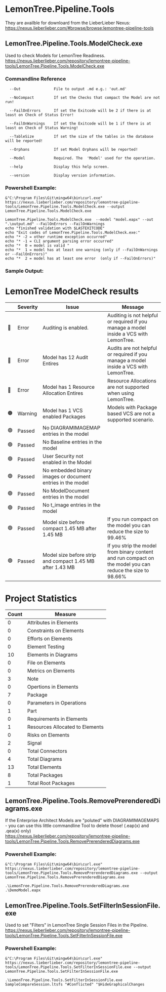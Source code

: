 # LemonTree.Pipeline.Tools

They are availble for downloard from the LieberLieber Nexus:\
https://nexus.lieberlieber.com/#browse/browse:lemontree-pipeline-tools

## LemonTree.Pipeline.Tools.ModelCheck.exe
Used to check Models for LemonTree Readiness.
https://nexus.lieberlieber.com/repository/lemontree-pipeline-tools/LemonTree.Pipeline.Tools.ModelCheck.exe

### Commandline Reference

```
  --Out               File to output .md e.g.: 'out.md'

  --NoCompact         If set the Checks that compact the Model are not run!

  --FailOnErrors      If set the Exitcode will be 2 if there is at least on Check of Status Error!

  --FailOnWarnings    If set the Exitcode will be 1 if there is at least on Check of Status Warning!

  --TableSize         If set the size of the tables in the database will be reported!

  --Orphans           If set Model Orphans will be reported!

  --Model             Required. The  'Model' used for the operation.

  --help              Display this help screen.

  --version           Display version information.
```

### Powershell Example:
```
&"C:\Program Files\Git\mingw64\bin\curl.exe" https://nexus.lieberlieber.com/repository/lemontree-pipeline-tools/LemonTree.Pipeline.Tools.ModelCheck.exe --output LemonTree.Pipeline.Tools.ModelCheck.exe

LemonTree.Pipeline.Tools.ModelCheck.exe  --model "model.eapx" --out ".\output.md" --FailOnErrors --FailOnWarnings
echo "finished validation with $LASTEXITCODE"
echo "Exit codes of LemonTree.Pipeline.Tools.ModelCheck.exe:"
echo "* -2 = other runtime exception occurred"
echo "* -1 = CLI argument parsing error occurred"
echo "*  0 = model is valid "
echo "*  1 = model has at least one warning (only if --FailOnWarnings or --FailOnErrors)"
echo "*  2 = model has at least one error  (only if --FailOnErrors)"
```

### Sample Output:

# LemonTree ModelCheck results
| | Severity | Issue | Message |
|----------|----------|---------|---------|
|:red_circle:|Error|Auditing is enabled.|Auditing is not helpful or required if you manage a model inside a VCS with LemonTree.|
|:red_circle:|Error|Model has 12 Audit Entires|Audits are not helpful or required if you manage a model inside a VCS with LemonTree.|
|:red_circle:|Error|Model has 1 Resource Allocation Entires|Resource Allocations are not supported when using LemonTree.|
|:orange_circle:|Warning|Model has 1 VCS enabled Packages|Models with Package based VCS  are not a supported scenario.|
|:green_circle:|Passed|No DIAGRAMIMAGEMAP entries in the model||
|:green_circle:|Passed|No Baseline entries in the model||
|:green_circle:|Passed|User Security not enabled in the Model||
|:green_circle:|Passed|No embedded binary images or document entries in the model||
|:green_circle:|Passed|No ModelDocument entries in the model||
|:green_circle:|Passed|No t_image entries in the model||
|:green_circle:|Passed|Model size before compact 1.45 MB after 1.45 MB|If you run compact on the model you can reduce the size to 99.46%|
|:green_circle:|Passed|Model size before strip and compact 1.45 MB after 1.43 MB|If you strip the model from binary content and run compact on the model you can reduce the size to 98.66%|

# Project Statistics
|Count|Measure|
|-------|-------|
|0|Attributes in Elements|
|0|Constraints on Elements|
|0|Efforts on Elements|
|0|Element Testing|
|10|Elements in Diagrams|
|0|File on Elements|
|0|Metrics on Elements|
|3|Note|
|0|Opertions in Elements|
|7|Package|
|0|Parameters in Operations|
|1|Part|
|0|Requirements in Elements|
|1|Resources Allocated to Elements|
|0|Risks on Elements|
|2|Signal|
|0|Total Connectors|
|4|Total Diagrams|
|13|Total Elements|
|8|Total Packages|
|1|Total Root Packages|




## LemonTree.Pipeline.Tools.RemovePrerenderedDiagrams.exe
If the Enterprise Architect Models are "poluted" with DIAGRAMIMAGEMAPS - you can use this little commandline Tool to delete those! (.eap(x) and .qea(x) only)\
https://nexus.lieberlieber.com/repository/lemontree-pipeline-tools/LemonTree.Pipeline.Tools.RemovePrerenderedDiagrams.exe

### Powershell Example:
```
&"C:\Program Files\Git\mingw64\bin\curl.exe" https://nexus.lieberlieber.com/repository/lemontree-pipeline-tools/LemonTree.Pipeline.Tools.RemovePrerenderedDiagrams.exe --output LemonTree.Pipeline.Tools.RemovePrerenderedDiagrams.exe

.\LemonTree.Pipeline.Tools.RemovePrerenderedDiagrams.exe .\DemoModel.eapx
```

## LemonTree.Pipeline.Tools.SetFilterInSessionFile.exe
Used to set "Filters" in LemonTree Single Session Files in the Pipeline.\
https://nexus.lieberlieber.com/repository/lemontree-pipeline-tools/LemonTree.Pipeline.Tools.SetFilterInSessionFile.exe

### Powershell Example:
```
&"C:\Program Files\Git\mingw64\bin\curl.exe" https://nexus.lieberlieber.com/repository/lemontree-pipeline-tools/LemonTree.Pipeline.Tools.SetFilterInSessionFile.exe --output LemonTree.Pipeline.Tools.SetFilterInSessionFile.exe

.\LemonTree.Pipeline.Tools.SetFilterInSessionFile.exe SampleCompareSession.ltsfs "#Conflicted" "$HideGraphicalChanges
```
